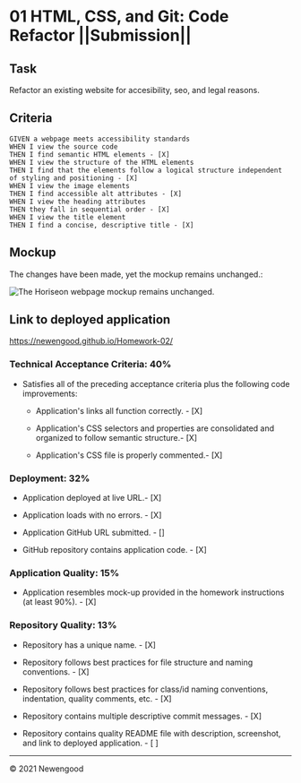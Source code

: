 # 01 HTML, CSS, and Git: Code Refactor ||Submission||

## Task

Refactor an existing website for accesibility, seo, and legal reasons. 

## Criteria

```
GIVEN a webpage meets accessibility standards 
WHEN I view the source code
THEN I find semantic HTML elements - [X]
WHEN I view the structure of the HTML elements
THEN I find that the elements follow a logical structure independent of styling and positioning - [X]
WHEN I view the image elements
THEN I find accessible alt attributes - [X]
WHEN I view the heading attributes
THEN they fall in sequential order - [X]
WHEN I view the title element
THEN I find a concise, descriptive title - [X]
```

## Mockup

The changes have been made, yet the mockup remains unchanged.:

![The Horiseon webpage mockup remains unchanged.](assets/images/mockup.png)

## Link to deployed application

https://newengood.github.io/Homework-02/

### Technical Acceptance Criteria: 40%

* Satisfies all of the preceding acceptance criteria plus the following code improvements:

  * Application's links all function correctly. - [X]

  * Application's CSS selectors and properties are consolidated and organized to follow semantic structure.- [X]

  * Application's CSS file is properly commented.- [X]

### Deployment: 32%

* Application deployed at live URL.- [X]

* Application loads with no errors. - [X]

* Application GitHub URL submitted. - []

* GitHub repository contains application code. - [X]

### Application Quality: 15%

* Application resembles mock-up provided in the homework instructions (at least 90%). - [X]

### Repository Quality: 13%

* Repository has a unique name. - [X]

* Repository follows best practices for file structure and naming conventions. - [X]

* Repository follows best practices for class/id naming conventions, indentation, quality comments, etc.  - [X]

* Repository contains multiple descriptive commit messages. - [X]

* Repository contains quality README file with description, screenshot, and link to deployed application. - [ ]

---
© 2021 Newengood

